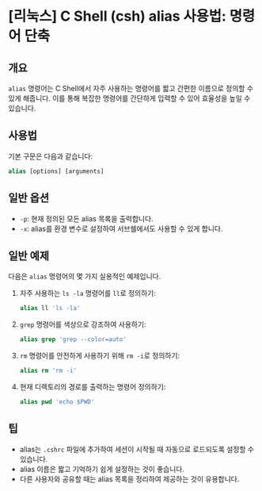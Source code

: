 # [리눅스] C Shell (csh) alias 사용법: 명령어 단축

## 개요
`alias` 명령어는 C Shell에서 자주 사용하는 명령어를 짧고 간편한 이름으로 정의할 수 있게 해줍니다. 이를 통해 복잡한 명령어를 간단하게 입력할 수 있어 효율성을 높일 수 있습니다.

## 사용법
기본 구문은 다음과 같습니다:

```csh
alias [options] [arguments]
```

## 일반 옵션
- `-p`: 현재 정의된 모든 alias 목록을 출력합니다.
- `-x`: alias를 환경 변수로 설정하여 서브쉘에서도 사용할 수 있게 합니다.

## 일반 예제
다음은 `alias` 명령어의 몇 가지 실용적인 예제입니다.

1. 자주 사용하는 `ls -la` 명령어를 `ll`로 정의하기:
   ```csh
   alias ll 'ls -la'
   ```

2. `grep` 명령어를 색상으로 강조하여 사용하기:
   ```csh
   alias grep 'grep --color=auto'
   ```

3. `rm` 명령어를 안전하게 사용하기 위해 `rm -i`로 정의하기:
   ```csh
   alias rm 'rm -i'
   ```

4. 현재 디렉토리의 경로를 출력하는 명령어 정의하기:
   ```csh
   alias pwd 'echo $PWD'
   ```

## 팁
- alias는 `.cshrc` 파일에 추가하여 세션이 시작될 때 자동으로 로드되도록 설정할 수 있습니다.
- alias 이름은 짧고 기억하기 쉽게 설정하는 것이 좋습니다.
- 다른 사용자와 공유할 때는 alias 목록을 정리하여 제공하는 것이 유용합니다.
